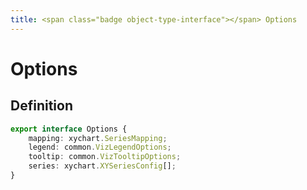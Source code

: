 ```yaml
---
title: <span class="badge object-type-interface"></span> Options
---
```

# <span class="badge object-type-interface"></span> Options

## Definition

```typescript
export interface Options {
	mapping: xychart.SeriesMapping;
	legend: common.VizLegendOptions;
	tooltip: common.VizTooltipOptions;
	series: xychart.XYSeriesConfig[];
}

```
